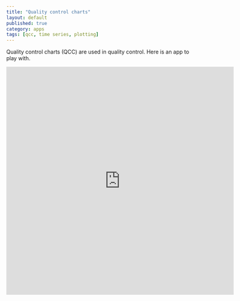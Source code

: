 ```yaml
---
title: "Quality control charts"
layout: default
published: true
category: apps
tags: [qcc, time series, plotting]
---
```


Quality control charts (QCC) are used in quality control.
Here is an app to play with.

<iframe width="600" height="600" src="http://206.167.180.241:3838/qcc/" frameborder="0" scrolling="auto" allowfullscreen></iframe>
